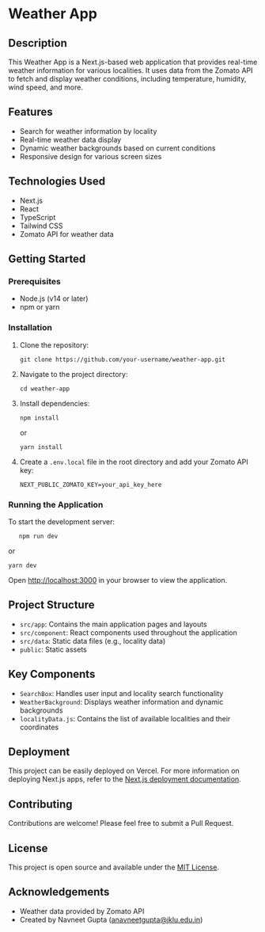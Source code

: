 # Weather App

## Description

This Weather App is a Next.js-based web application that provides real-time weather information for various localities. It uses data from the Zomato API to fetch and display weather conditions, including temperature, humidity, wind speed, and more.

## Features

- Search for weather information by locality
- Real-time weather data display
- Dynamic weather backgrounds based on current conditions
- Responsive design for various screen sizes

## Technologies Used

- Next.js
- React
- TypeScript
- Tailwind CSS
- Zomato API for weather data

## Getting Started

### Prerequisites

- Node.js (v14 or later)
- npm or yarn

### Installation

1. Clone the repository:
   ```
   git clone https://github.com/your-username/weather-app.git
   ```

2. Navigate to the project directory:
   ```
   cd weather-app
   ```

3. Install dependencies:
   ```
   npm install
   ```
   or
   ```
   yarn install
   ```

4. Create a `.env.local` file in the root directory and add your Zomato API key:
   ```
   NEXT_PUBLIC_ZOMATO_KEY=your_api_key_here
   ```

### Running the Application

To start the development server:
```
   npm run dev
   ```
   or
   ```
   yarn dev
   ```

Open [http://localhost:3000](http://localhost:3000) in your browser to view the application.

## Project Structure

- `src/app`: Contains the main application pages and layouts
- `src/component`: React components used throughout the application
- `src/data`: Static data files (e.g., locality data)
- `public`: Static assets

## Key Components

- `SearchBox`: Handles user input and locality search functionality
- `WeatherBackground`: Displays weather information and dynamic backgrounds
- `localityData.js`: Contains the list of available localities and their coordinates

## Deployment

This project can be easily deployed on Vercel. For more information on deploying Next.js apps, refer to the [Next.js deployment documentation](https://nextjs.org/docs/deployment).

## Contributing

Contributions are welcome! Please feel free to submit a Pull Request.

## License

This project is open source and available under the [MIT License](LICENSE).

## Acknowledgements

- Weather data provided by Zomato API
- Created by Navneet Gupta (anavneetgupta@jklu.edu.in)